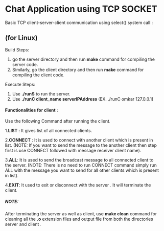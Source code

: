 # Chat Application using TCP SOCKET

Basic TCP client-server-client communication using select() system call :


## (for Linux)
Build Steps: 
1. go the server directory and then run **make** command for compiling the server code.
2. Similarly, go the client directory and then run **make** command for compiling the client code.


  
Execute Steps: 
1. Use **./runS** to run the server.
2. Use **./runC client_name serverIPAddress** (EX. ./runC omkar 127.0.0.1)



#### Functionalities for client :

Use the following Command after running the client.

1.**LIST** : It gives list of all connected clients.

2.**CONNECT** : It is used to connect with another client which is present in list.
(NOTE: If you want to send the message to the another client then step first is use CONNECT followed with message receiver client name).

3.**ALL**: It is used to send the broadcast message to all connected client to the server.
(NOTE: There is no need to run CONNECT command simply run ALL with the message you want to send for all other clients which is present in list).

4.**EXIT**: It used to exit or disconnect with the server . It will terminate the client.




##### NOTE:
After terminating the server as well as client, use **make clean** command for cleaning all the **.o**
extension files and output file from both the directories server and client .
       
